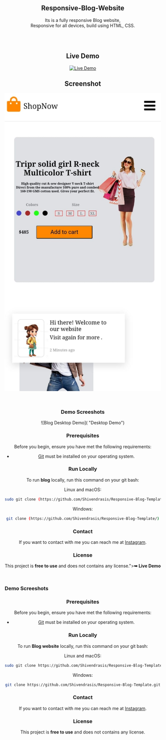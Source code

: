 <div align="center">



  <h2 align="center">Responsive-Blog-Website</h2>

  Its is a fully responsive Blog website, <br />Responsive for all devices, build using HTML, CSS.

  <div align="center">

  <br />
  <br />

 
 
## Live Demo
[![Live Demo](https://img.shields.io/badge/Live-Demo-brightgreen)](responsiveblog-template.netlify.app)

## Screenshot
![Screenshot of the project](./E-C-Website/media/screenshot2.jpg)

</div>

<br />

### Demo Screeshots

![Blog Desktop Demo]( "Desktop Demo")

### Prerequisites

Before you begin, ensure you have met the following requirements:

* [Git](https://git-scm.com/downloads "Download Git") must be installed on your operating system.

### Run Locally

To run **blog** locally, run this command on your git bash:

Linux and macOS:

```bash
sudo git clone (https://github.com/Shivendrasis/Responsive-Blog-Template/)
```

Windows:

```bash
git clone (https://github.com/Shivendrasis/Responsive-Blog-Template/)
```

### Contact

If you want to contact with me you can reach me at [Instagram](https://www.instagram.com/iamshivendrasisodia).

### License

This project is **free to use** and does not contains any license."><strong>➥ Live Demo</strong></a>

</div>

<br />

### Demo Screeshots

<center>


### Prerequisites

Before you begin, ensure you have met the following requirements:

* [Git](https://git-scm.com/downloads "Download Git") must be installed on your operating system.

### Run Locally

To run **Blog website** locally, run this command on your git bash:

Linux and macOS:

```bash
sudo git clone https://github.com/Shivendrasis/Responsive-Blog-Template.git
```

Windows:

```bash
git clone https://github.com/Shivendrasis/Responsive-Blog-Template.git
```

### Contact

If you want to contact with me you can reach me at [Instagram](https://www.instagram.com/shivendrasisodia).

### License

This project is **free to use** and does not contains any license.
